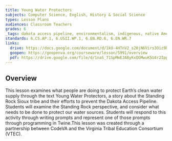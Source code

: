 ```yaml
---
title: Young Water Protectors
subjects: Computer Science, English, History & Social Science
types: Lesson Plans
audiences: Classroom Teachers
grades: 6
_tags: dakota access pipeline, environmentalism, indigenous, native American, programming, standing rock, twine
standards: 6.CS.AP.1, 6.USII.WP.1, 6.EN.RD.6, 6.EN.WR.7
links:
  drive: https://docs.google.com/document/d/1kU-4HTnV2_s20jN6Virs3Oiz9RtcQdcywXRUWDD6lCI/edit#heading=h.gjdgxs
  goopen: https://goopenva.org/courseware/lesson/5991/overview
  pdf: https://drive.google.com/file/d/1naS_71SpMmEJAByKxQGMwuK5U4r2IppZ/view?usp=drive_link
---
```


## Overview

This lesson examines what people are doing to protect Earth’s clean water supply through the text Young Water Protectors, a story about the Standing Rock Sioux tribe and their efforts to prevent the Dakota Access Pipeline. Students will examine the Standing Rock perspective, and consider what needs to be done to protect our water sources. Students will respond to this activity through writing prompts and represent one of those prompts through programming in Twine.This lesson was created through a partnership between CodeVA and the Virginia Tribal Education Consortium (VTEC). 
